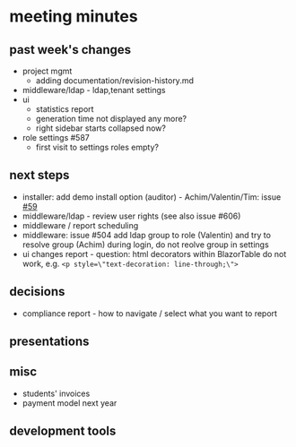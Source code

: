 
# meeting minutes

## past week's changes
- project mgmt
  - adding documentation/revision-history.md
- middleware/ldap - ldap,tenant settings
- ui
  - statistics report
  - generation time not displayed any more?
  - right sidebar starts collapsed now?
- role settings #587
  - first visit to settings roles empty?

## next steps
- installer: add demo install option (auditor) - Achim/Valentin/Tim: issue [#59](https://github.com/CactuseSecurity/firewall-orchestrator/issues/59)
- middleware/ldap - review user rights (see also issue #606)
- middleware / report scheduling
- middleware: issue #504 add ldap group to role (Valentin) and try to resolve group (Achim) during login, do not reolve group in settings 
- ui changes report - question: html decorators within BlazorTable do not work, e.g. `<p style=\"text-decoration: line-through;\">`

## decisions
- compliance report - how to navigate / select what you want to report

## presentations

## misc
- students' invoices
- payment model next year

## development tools
